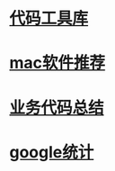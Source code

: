 # [代码工具库](工具库/code.md)

# [mac软件推荐](工具库/mac.md)



#  [业务代码总结](工具库/daily_summary.md)



# [google统计](工具库/tongji.md)




